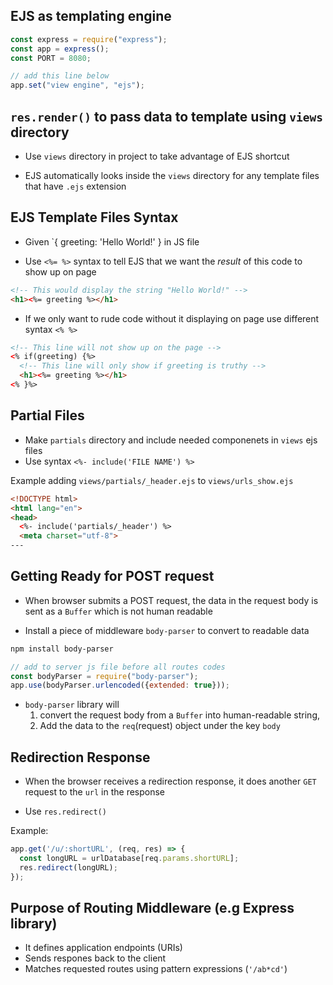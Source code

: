 ## EJS as templating engine
```javascript
const express = require("express");
const app = express();
const PORT = 8080;

// add this line below
app.set("view engine", "ejs");
```

## `res.render()` to pass data to template using `views` directory

* Use `views` directory in project to take advantage of EJS shortcut

* EJS automatically looks inside the `views` directory for any template files that have `.ejs` extension

## EJS Template Files Syntax

* Given `{ greeting: 'Hello World!' } in JS file

* Use `<%= %>` syntax to tell EJS that we want the *result* of this code to show up on page

```html
<!-- This would display the string "Hello World!" -->
<h1><%= greeting %></h1>
```

* If we only want to rude code without it displaying on page use different syntax `<% %>`

```html
<!-- This line will not show up on the page -->
<% if(greeting) {%>
  <!-- This line will only show if greeting is truthy -->
  <h1><%= greeting %></h1>
<% }%>

```

## Partial Files

* Make `partials` directory and include needed componenets in `views` ejs files
* Use syntax  `<%- include('FILE NAME') %>`

Example adding `views/partials/_header.ejs` to `views/urls_show.ejs`
```html
<!DOCTYPE html>
<html lang="en">
<head>
  <%- include('partials/_header') %>
  <meta charset="utf-8">
---
```

## Getting Ready for POST request

* When browser submits a POST request, the data in the request body is sent as a `Buffer` which is not human readable

* Install a piece of middleware `body-parser` to convert to readable data

```bash
npm install body-parser
```

```javascript
// add to server js file before all routes codes
const bodyParser = require("body-parser");
app.use(bodyParser.urlencoded({extended: true}));
```

* `body-parser` library will
  1. convert the request body from a `Buffer` into human-readable string,
  2. Add the data to the `req`(request) object under the key `body`

## Redirection Response

* When the browser receives a redirection response, it does another `GET` request to the `url` in the response

* Use `res.redirect()`

Example:
```javascript
app.get('/u/:shortURL', (req, res) => {
  const longURL = urlDatabase[req.params.shortURL];
  res.redirect(longURL);
});
```

## Purpose of Routing Middleware (e.g Express library)
* It defines application endpoints (URIs)
* Sends respones back to the client
* Matches requested routes using pattern expressions (`'/ab*cd'`)
